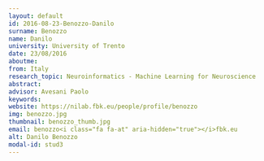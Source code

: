 ```yaml
---
layout: default 
id: 2016-08-23-Benozzo-Danilo
surname: Benozzo
name: Danilo
university: University of Trento
date: 23/08/2016
aboutme: 
from: Italy
research_topic: Neuroinformatics - Machine Learning for Neuroscience
abstract: 
advisor: Avesani Paolo
keywords: 
website: https://nilab.fbk.eu/people/profile/benozzo
img: benozzo.jpg
thumbnail: benozzo_thumb.jpg
email: benozzo<i class="fa fa-at" aria-hidden="true"></i>fbk.eu
alt: Danilo Benozzo
modal-id: stud3
---
```

